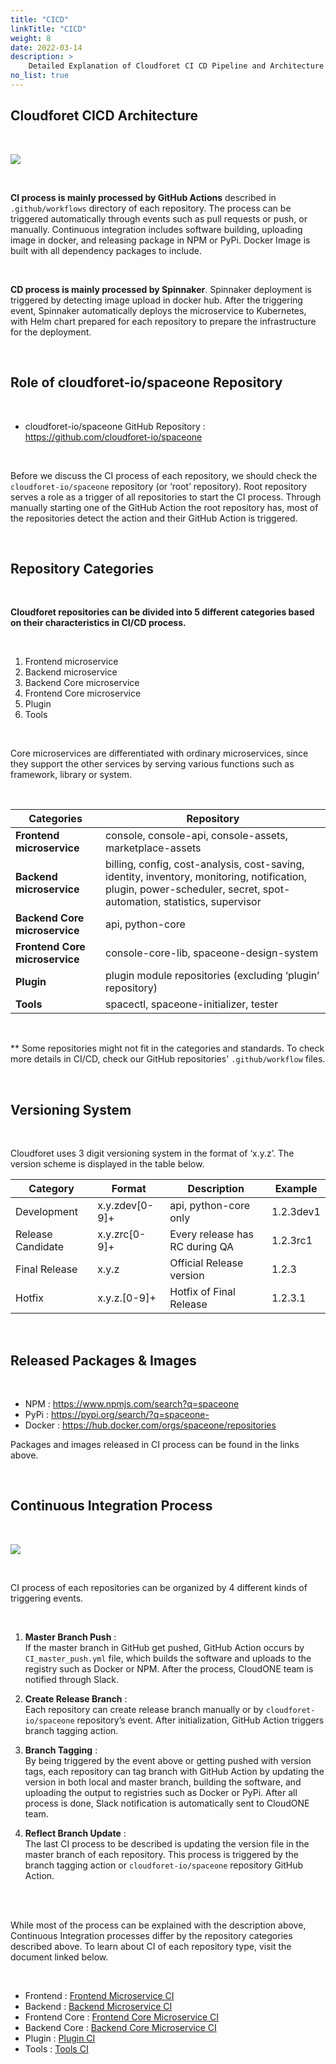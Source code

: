 ```yaml
---
title: "CICD"
linkTitle: "CICD"
weight: 8
date: 2022-03-14
description: >
    Detailed Explanation of Cloudforet CI CD Pipeline and Architecture
no_list: true
---
```


## Cloudforet CICD Architecture

</br>

![](/docs/developers/CICD/img/cicd_flow_chart.png)

</br>

**CI process is mainly processed by GitHub Actions** described in `.github/workflows` directory of each repository.  The process can be triggered automatically through events such as pull requests or push, or manually. Continuous integration includes software building, uploading image in docker, and releasing package in NPM or PyPi. Docker Image is built with all dependency packages to include.   

</br>

**CD process is mainly processed by Spinnaker**. Spinnaker deployment is triggered by detecting image upload in docker hub. After the triggering event, Spinnaker automatically deploys the microservice to Kubernetes, with Helm chart prepared for each repository to prepare the infrastructure for the deployment.   


</br>

## Role of cloudforet-io/spaceone Repository

</br>

* cloudforet-io/spaceone GitHub Repository : https://github.com/cloudforet-io/spaceone  

</br>

Before we discuss the CI process of each repository, we should check the `cloudforet-io/spaceone` repository (or ‘root’ repository). Root repository serves a role as a trigger of all repositories to start the CI process. Through manually starting one of the GitHub Action the root repository has, most of the repositories detect the action and their GitHub Action is triggered.   

</br>

## Repository Categories

</br>

**Cloudforet repositories can be divided into 5 different categories based on their characteristics in CI/CD process.**    

</br>

1. Frontend microservice
2. Backend microservice
3. Backend Core microservice 
4. Frontend Core microservice
5. Plugin
6. Tools

</br>

Core microservices are differentiated with ordinary microservices, since they support the other services by serving various functions such as framework, library or system.   

</br>

| **Categories**                 | **Repository**                                                 |
| ---                            | ---                                                            |
| **Frontend microservice**      | console, console-api, console-assets, marketplace-assets       |
| **Backend microservice**       | billing, config, cost-analysis, cost-saving, identity, inventory, monitoring, notification, plugin, power-scheduler, secret, spot-automation, statistics, supervisor        |
| **Backend Core microservice**  | api, python-core                                               |
| **Frontend Core microservice** | console-core-lib, spaceone-design-system                       |
| **Plugin**                     | plugin module repositories (excluding ‘plugin’ repository)     |
| **Tools**                      | spacectl, spaceone-initializer, tester                         |

</br>

** Some repositories might not fit in the categories and standards. To check more details in CI/CD, check our GitHub repositories' `.github/workflow` files.     

</br>

## Versioning System

</br>

Cloudforet uses 3 digit versioning system in the format of ‘x.y.z’.
The version scheme is displayed in the table below.     

| Category    | Format          | Description   | Example   |
| ---         |  ---            | ---           | ---       |
| Development | x.y.zdev[0-9]+  | api, python-core only | 1.2.3dev1 |
| Release Candidate | x.y.zrc[0-9]+ | Every release has RC during QA | 1.2.3rc1 |
| Final Release | x.y.z         | Official Release version | 1.2.3 |
| Hotfix      | x.y.z.[0-9]+    | Hotfix of Final Release  | 1.2.3.1 |

</br>

## Released Packages & Images

</br>

* NPM : https://www.npmjs.com/search?q=spaceone 
* PyPi : https://pypi.org/search/?q=spaceone-  
* Docker : https://hub.docker.com/orgs/spaceone/repositories  

Packages and images released in CI process can be found in the links above.      

</br>

## Continuous Integration Process

</br>

![](/docs/developers/CICD/img/continuous_integration_process.png)

</br>     

CI process of each repositories can be organized by 4 different kinds of triggering events.   

</br>

1. **Master Branch Push** :     
If the master branch in GitHub get pushed, GitHub Action occurs by `CI_master_push.yml` file, which builds the software and uploads to the registry such as Docker or NPM.  After the process, CloudONE team is notified through Slack.     

2. **Create Release Branch** :     
Each repository can create release branch manually or by `cloudforet-io/spaceone` repository’s event. After initialization, GitHub Action triggers branch tagging action.       

3. **Branch Tagging** :      
By being triggered by the event above or getting pushed with version tags, each repository can tag branch with GitHub Action by updating the version in both local and master branch, building the software, and uploading the output to registries such as Docker or PyPi. After all process is done, Slack notification is automatically sent to CloudONE team.      

4. **Reflect Branch Update** :       
The last CI process to be described is updating the version file in the master branch of each repository. This process is triggered by the branch tagging action or `cloudforet-io/spaceone` repository GitHub Action.         

</br>
</br>

While most of the process can be explained with the description above, Continuous Integration processes differ by the repository categories described above. 
To learn about CI of each repository type, visit the document linked below.         

</br>

* Frontend : [Frontend Microservice CI](/docs/developers/cicd/frontend-microservice-ci/)
* Backend : [Backend Microservice CI](/docs/developers/cicd/backend-microservice-ci/)
* Frontend Core : [Frontend Core Microservice CI](/docs/developers/cicd/frontend-core-microservice-ci/)
* Backend Core : [Backend Core Microservice CI](/docs/developers/cicd/backend-core-microservice-ci/)
* Plugin : [Plugin CI](/docs/developers/cicd/plugin-ci/)
* Tools : [Tools CI](/docs/developers/cicd/tools-ci/)

